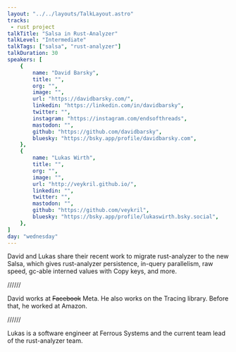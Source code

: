 ```yaml
---
layout: "../../layouts/TalkLayout.astro"
tracks:
 - rust project
talkTitle: "Salsa in Rust-Analyzer"
talkLevel: "Intermediate"
talkTags: ["salsa", "rust-analyzer"]
talkDuration: 30
speakers: [
    {
        name: "David Barsky",
        title: "",
        org: "",
        image: "",
        url: "https://davidbarsky.com/",
        linkedin: "https://linkedin.com/in/davidbarsky",
        twitter: "",
        instagram: "https://instagram.com/endsofthreads",
        mastodon: "",
        github: "https://github.com/davidbarsky",
        bluesky: "https://bsky.app/profile/davidbarsky.com",
    },
    {
        name: "Lukas Wirth",
        title: "",
        org: "",
        image: "",
        url: "http://veykril.github.io/",
        linkedin: "",
        twitter: "",
        mastodon: "",
        github: "https://github.com/veykril",
        bluesky: "https://bsky.app/profile/lukaswirth.bsky.social",
    },
]
day: "wednesday"
---
```


David and Lukas share their recent work to migrate rust-analyzer to the new Salsa,
which gives rust-analyzer persistence, in-query parallelism, raw speed, gc-able interned values with Copy keys, and more.

////// <!-- sepatator between abstract and bio -->

David works at <s>Facebook</s> Meta. He also works on the Tracing library. Before that, he worked at Amazon.

////// <!-- sepatator between abstract and bio -->

Lukas is a software engineer at Ferrous Systems and the current team lead of the rust-analyzer team.
